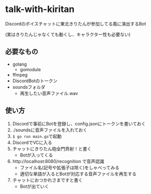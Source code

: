 # talk-with-kiritan
Discordのボイスチャットに東北きりたんが参加してる風に演出するBot

(実はきりたんじゃなくても動くし、キャラクター性も必要ない)
## 必要なもの
* golang
    * gomodule
* ffmpeg
* DiscordBotのトークン
* soundsフォルダ
    * 再生したい音声ファイル.wav

## 使い方
1. Discordで事前にBotを登録し、config.jsonにトークンを書いておく
2. ./soundsに音声ファイルを入れておく
3. ```$ go run main.go```で起動
4. DiscordでVCに入る
5. チャットにきりたん砲全門斉射！と書く
    * Botが入ってくる
6. http://localhost:8080/recognition で音声認識
    * ファイル名(記号や拡張子は除く)をしゃべってみる
    * 適切な単語が入るとBotが対応する音声ファイルを再生する
7. チャットにおつかれさまですと書く
    * Botが出ていく
